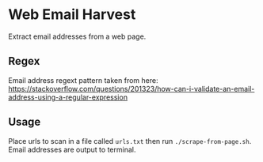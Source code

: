 # Web Email Harvest

Extract email addresses from a web page.

## Regex

Email address regext pattern taken from here:  
<https://stackoverflow.com/questions/201323/how-can-i-validate-an-email-address-using-a-regular-expression>

## Usage

Place urls to scan in a file called `urls.txt` then run `./scrape-from-page.sh`. Email addresses are output to terminal.
